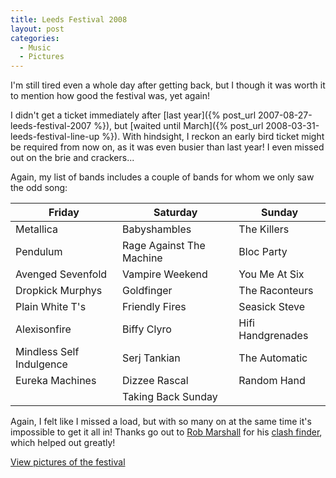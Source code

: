 ```yaml
---
title: Leeds Festival 2008
layout: post
categories:
  - Music
  - Pictures
---
```

I'm still tired even a whole day after getting back, but I though it was worth it to mention how good the festival was, yet again!

I didn't get a ticket immediately after [last year]({% post_url 2007-08-27-leeds-festival-2007 %}), but [waited until March]({% post_url 2008-03-31-leeds-festival-line-up %}). With hindsight, I reckon an early bird ticket might be required from now on, as it was even busier than last year! I even missed out on the brie and crackers...

Again, my list of bands includes a couple of bands for whom we only saw the odd song:

Friday                   | Saturday                 | Sunday
-------------------------|--------------------------|------------------
Metallica                | Babyshambles             | The Killers
Pendulum                 | Rage Against The Machine | Bloc Party
Avenged Sevenfold        | Vampire Weekend          | You Me At Six
Dropkick Murphys         | Goldfinger               | The Raconteurs
Plain White T's          | Friendly Fires           | Seasick Steve
Alexisonfire             | Biffy Clyro              | Hifi Handgrenades
Mindless Self Indulgence | Serj Tankian             | The Automatic
Eureka Machines          | Dizzee Rascal            | Random Hand
                         | Taking Back Sunday       |

Again, I felt like I missed a load, but with so many on at the same time it's impossible to get it all in! Thanks go out to [Rob Marshall](http://rdmsoft.com/) for his [clash finder](http://bugs.rdmsoft.com/leeds/), which helped out greatly!

[View pictures of the festival](https://pictures.scholesmafia.co.uk/index.php/2008/08/22.08.08_24.08.08-leeds-festival/)
